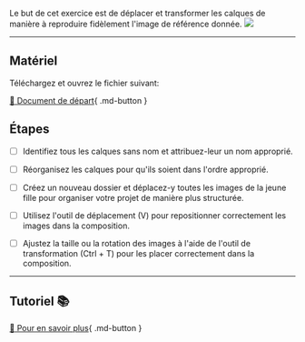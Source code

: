 Le but de cet exercice est de déplacer et transformer les calques de manière à reproduire fidèlement l'image de référence donnée. 
<img src="images/vecteur_rompre.png">
***  

## Matériel
Téléchargez et ouvrez le fichier suivant:   

[📁 Document de départ](.images/vecteur_rompre_a_corriger.psd
){ .md-button }   <br>



## Étapes

- [ ] Identifiez tous les calques sans nom et attribuez-leur un nom approprié.
- [ ] Réorganisez les calques pour qu'ils soient dans l'ordre approprié.
- [ ] Créez un nouveau dossier et déplacez-y toutes les images de la jeune fille pour organiser votre projet de manière plus structurée.

- [ ] Utilisez l'outil de déplacement (V) pour repositionner correctement les images dans la composition.
- [ ] Ajustez la taille ou la rotation des images à l'aide de l'outil de transformation (Ctrl + T) pour les placer correctement dans la composition.


***  
## Tutoriel 📚
[📖 Pour en savoir plus](https://cmontmorency365-my.sharepoint.com/:v:/g/personal/flpilote_cmontmorency_qc_ca/EXTHpLTfSCtBg5qT3TA3JNgBamh1ZfrfnF2408RhUJspMQ?nav=eyJyZWZlcnJhbEluZm8iOnsicmVmZXJyYWxBcHAiOiJPbmVEcml2ZUZvckJ1c2luZXNzIiwicmVmZXJyYWxBcHBQbGF0Zm9ybSI6IldlYiIsInJlZmVycmFsTW9kZSI6InZpZXciLCJyZWZlcnJhbFZpZXciOiJNeUZpbGVzTGlua0NvcHkifX0&e=eY6IIJ){ .md-button }   <br>





